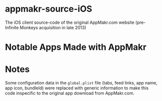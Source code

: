 # appmakr-source-iOS
The iOS client source-code of the original AppMakr.com website (pre-Infinite Monkeys acquisition in late 2013)

# Notable Apps Made with AppMakr

# Notes
Some configuration data in the `global.plist` file (tabs, feed links, app name, app icon, bundleId) were replaced with generic information to make this code inspecific to the original app download from AppMakr.com.
